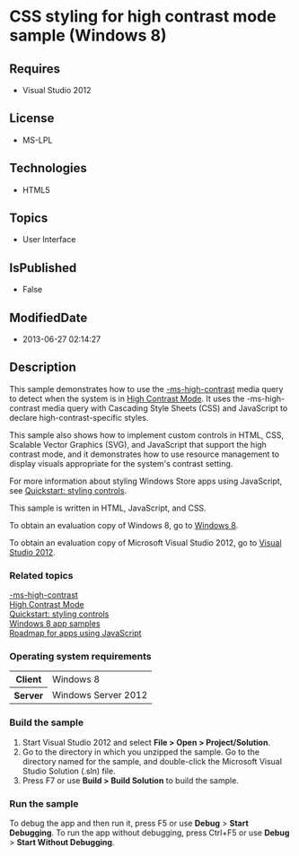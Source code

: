 # CSS styling for high contrast mode sample (Windows 8)
## Requires
* Visual Studio 2012
## License
* MS-LPL
## Technologies
* HTML5
## Topics
* User Interface
## IsPublished
* False
## ModifiedDate
* 2013-06-27 02:14:27
## Description

<div id="mainSection">
<p>This sample demonstrates how to use the <a href="http://msdn.microsoft.com/library/windows/apps/hh465764">
-ms-high-contrast</a> media query to detect when the system is in <a href="http://msdn.microsoft.com/library/windows/apps/hh466205">
High Contrast Mode</a>. It uses the -ms-high-contrast media query with Cascading Style Sheets (CSS) and JavaScript to declare high-contrast-specific styles.
</p>
<p>This sample also shows how to implement custom controls in HTML, CSS, Scalable Vector Graphics (SVG), and JavaScript that support the high contrast mode, and it demonstrates how to use resource management to display visuals appropriate for the system's contrast
 setting. </p>
<p>For more information about styling Windows Store apps using JavaScript, see <a href="http://msdn.microsoft.com/library/windows/apps/hh465393">
Quickstart: styling controls</a>. </p>
<p>This sample is written in HTML, JavaScript, and CSS.</p>
<p>To obtain an evaluation copy of Windows&nbsp;8, go to <a href="http://go.microsoft.com/fwlink/p/?linkid=241655">
Windows&nbsp;8</a>.</p>
<p>To obtain an evaluation copy of Microsoft Visual Studio&nbsp;2012, go to <a href="http://go.microsoft.com/fwlink/p/?linkid=241656">
Visual Studio&nbsp;2012</a>.</p>
<h3><a id="related_topics"></a>Related topics</h3>
<dl><dt><a href="http://msdn.microsoft.com/library/windows/apps/hh465764">-ms-high-contrast</a>
</dt><dt><a href="http://msdn.microsoft.com/library/windows/apps/hh466205">High Contrast Mode</a>
</dt><dt><a href="http://msdn.microsoft.com/library/windows/apps/hh465393">Quickstart: styling controls</a>
</dt><dt><a href="http://go.microsoft.com/fwlink/p/?LinkID=227694">Windows 8 app samples</a>
</dt><dt><a href="http://msdn.microsoft.com/library/windows/apps/hh465037">Roadmap for apps using JavaScript</a>
</dt></dl>
<h3>Operating system requirements</h3>
<table>
<tbody>
<tr>
<th>Client</th>
<td><dt>Windows&nbsp;8 </dt></td>
</tr>
<tr>
<th>Server</th>
<td><dt>Windows Server&nbsp;2012 </dt></td>
</tr>
</tbody>
</table>
<h3>Build the sample</h3>
<ol>
<li>Start Visual Studio&nbsp;2012 and select <b>File &gt; Open &gt; Project/Solution</b>.
</li><li>Go to the directory in which you unzipped the sample. Go to the directory named for the sample, and double-click the Microsoft Visual Studio Solution (.sln) file.
</li><li>Press F7 or use <b>Build &gt; Build Solution</b> to build the sample. </li></ol>
<h3>Run the sample</h3>
<p>To debug the app and then run it, press F5 or use <b>Debug</b> &gt; <b>Start Debugging</b>. To run the app without debugging, press Ctrl&#43;F5 or use
<b>Debug</b> &gt; <b>Start Without Debugging</b>.</p>
</div>
